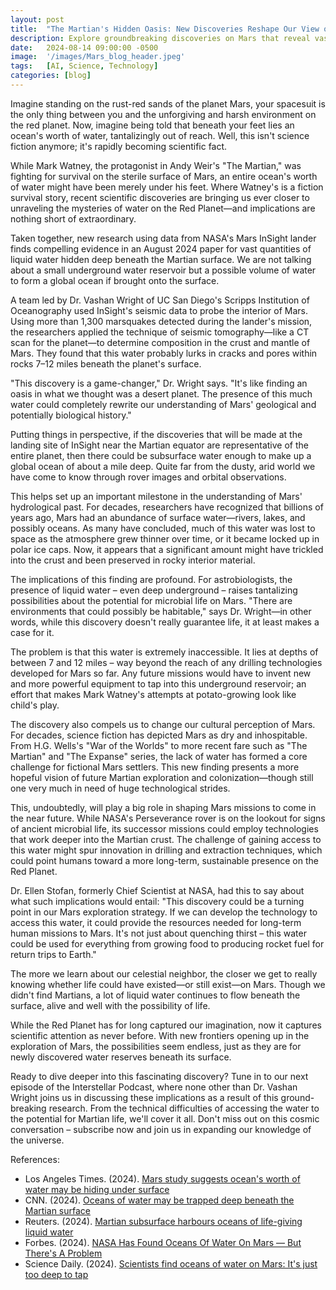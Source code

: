 ```yaml
---
layout: post
title:  "The Martian's Hidden Oasis: New Discoveries Reshape Our View of the Red Planet"
description: Explore groundbreaking discoveries on Mars that reveal vast underground water reserves, challenging our perception of the Red Planet. Uncover how these findings reshape our understanding of Mars' potential for life, future exploration, and colonization. Join us in examining the implications of this hidden Martian oasis and its impact on our view of our celestial neighbor.
date:   2024-08-14 09:00:00 -0500
image:  '/images/Mars_blog_header.jpeg'
tags:   [AI, Science, Technology]
categories: [blog]
---
```


Imagine standing on the rust-red sands of the planet Mars, your spacesuit is the only thing between you and the unforgiving and harsh environment on the red planet. Now, imagine being told that beneath your feet lies an ocean's worth of water, tantalizingly out of reach. Well, this isn't science fiction anymore; it's rapidly becoming scientific fact.

While Mark Watney, the protagonist in Andy Weir's "The Martian," was fighting for survival on the sterile surface of Mars, an entire ocean's worth of water might have been merely under his feet. Where Watney's is a fiction survival story, recent scientific discoveries are bringing us ever closer to unraveling the mysteries of water on the Red Planet—and implications are nothing short of extraordinary.

Taken together, new research using data from NASA's Mars InSight lander finds compelling evidence in an August 2024 paper for vast quantities of liquid water hidden deep beneath the Martian surface. We are not talking about a small underground water reservoir but a possible volume of water to form a global ocean if brought onto the surface.

A team led by Dr. Vashan Wright of UC San Diego's Scripps Institution of Oceanography used InSight's seismic data to probe the interior of Mars. Using more than 1,300 marsquakes detected during the lander's mission, the researchers applied the technique of seismic tomography—like a CT scan for the planet—to determine composition in the crust and mantle of Mars. They found that this water probably lurks in cracks and pores within rocks 7–12 miles beneath the planet's surface.

"This discovery is a game-changer," Dr. Wright says. "It's like finding an oasis in what we thought was a desert planet. The presence of this much water could completely rewrite our understanding of Mars' geological and potentially biological history."

Putting things in perspective, if the discoveries that will be made at the landing site of InSight near the Martian equator are representative of the entire planet, then there could be subsurface water enough to make up a global ocean of about a mile deep. Quite far from the dusty, arid world we have come to know through rover images and orbital observations.

This helps set up an important milestone in the understanding of Mars' hydrological past. For decades, researchers have recognized that billions of years ago, Mars had an abundance of surface water—rivers, lakes, and possibly oceans. As many have concluded, much of this water was lost to space as the atmosphere grew thinner over time, or it became locked up in polar ice caps. Now, it appears that a significant amount might have trickled into the crust and been preserved in rocky interior material.

The implications of this finding are profound. For astrobiologists, the presence of liquid water – even deep underground – raises tantalizing possibilities about the potential for microbial life on Mars. "There are environments that could possibly be habitable," says Dr. Wright—in other words, while this discovery doesn't really guarantee life, it at least makes a case for it.

The problem is that this water is extremely inaccessible. It lies at depths of between 7 and 12 miles – way beyond the reach of any drilling technologies developed for Mars so far. Any future missions would have to invent new and more powerful equipment to tap into this underground reservoir; an effort that makes Mark Watney's attempts at potato-growing look like child's play.

The discovery also compels us to change our cultural perception of Mars. For decades, science fiction has depicted Mars as dry and inhospitable. From H.G. Wells's "War of the Worlds" to more recent fare such as "The Martian" and "The Expanse" series, the lack of water has formed a core challenge for fictional Mars settlers. This new finding presents a more hopeful vision of future Martian exploration and colonization—though still one very much in need of huge technological strides.

This, undoubtedly, will play a big role in shaping Mars missions to come in the near future. While NASA's Perseverance rover is on the lookout for signs of ancient microbial life, its successor missions could employ technologies that work deeper into the Martian crust. The challenge of gaining access to this water might spur innovation in drilling and extraction techniques, which could point humans toward a more long-term, sustainable presence on the Red Planet.

Dr. Ellen Stofan, formerly Chief Scientist at NASA, had this to say about what such implications would entail: "This discovery could be a turning point in our Mars exploration strategy. If we can develop the technology to access this water, it could provide the resources needed for long-term human missions to Mars. It's not just about quenching thirst – this water could be used for everything from growing food to producing rocket fuel for return trips to Earth."

The more we learn about our celestial neighbor, the closer we get to really knowing whether life could have existed—or still exist—on Mars. Though we didn't find Martians, a lot of liquid water continues to flow beneath the surface, alive and well with the possibility of life.

While the Red Planet has for long captured our imagination, now it captures scientific attention as never before. With new frontiers opening up in the exploration of Mars, the possibilities seem endless, just as they are for newly discovered water reserves beneath its surface.

Ready to dive deeper into this fascinating discovery? Tune in to our next episode of the Interstellar Podcast, where none other than Dr. Vashan Wright joins us in discussing these implications as a result of this ground-breaking research. From the technical difficulties of accessing the water to the potential for Martian life, we'll cover it all. Don't miss out on this cosmic conversation – subscribe now and join us in expanding our knowledge of the universe.

References:

- Los Angeles Times. (2024). [Mars study suggests ocean's worth of water may be hiding under surface](https://www.latimes.com/world-nation/story/2024-08-14/new-mars-study-suggests-an-oceans-worth-of-water-may-be-hiding-beneath-the-red-dusty-surface)
- CNN. (2024). [Oceans of water may be trapped deep beneath the Martian surface](https://www.cnn.com/2024/08/12/science/mars-crust-water-reservoir-insight/index.html)
- Reuters. (2024). [Martian subsurface harbours oceans of life-giving liquid water](https://www.reuters.com/science/martian-subsurface-harbours-oceans-life-giving-liquid-water-2024-08-13/)
- Forbes. (2024). [NASA Has Found Oceans Of Water On Mars — But There's A Problem](https://www.forbes.com/sites/jamiecartereurope/2024/08/12/nasa-has-found-oceans-of-water-on-mars---but-theres-a-problem/)
- Science Daily. (2024). [Scientists find oceans of water on Mars: It's just too deep to tap](https://www.sciencedaily.com/releases/2024/08/240812160244.htm)